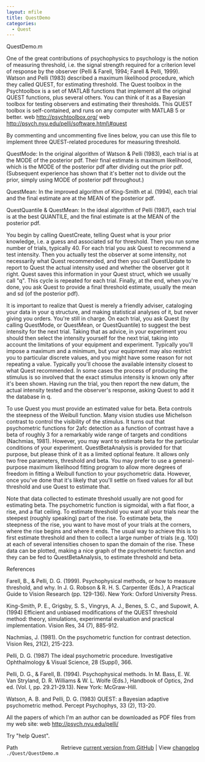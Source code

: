 ```yaml
---
layout: mfile
title: QuestDemo
categories:
  - Quest
---
```


QuestDemo.m

One of the great contributions of psychophysics to psychology is the
notion of measuring threshold, i.e. the signal strength required for a
criterion level of response by the observer \(Pelli & Farell, 1994;
Farell & Pelli, 1999\). Watson and Pelli \(1983\) described a maximum
likelihood procedure, which they called QUEST, for estimating threshold.
The Quest toolbox in the Psychtoolbox is a set of MATLAB functions
that implement all the original QUEST functions, plus several others.
You can think of it as a Bayesian toolbox for testing observers and
estimating their thresholds. This QUEST toolbox is self\-contained,
and runs on any computer with MATLAB 5 or better.
web http://psychtoolbox.org/
web http://psych.nyu.edu/pelli/software.html\#quest

By commenting and uncommenting five lines below, you can use this file
to implement three QUEST\-related procedures for measuring threshold.

QuestMode: In the original algorithm of Watson & Pelli \(1983\), each
trial is at the MODE of the posterior pdf. Their final estimate is
maximum likelihood, which is the MODE of the posterior pdf after
dividing out the prior pdf. \(Subsequent experience has shown that it's
better not to divide out the prior, simply using MODE of posterior pdf
throughout.\)

QuestMean: In the improved algorithm of King\-Smith et al. \(1994\), each
trial and the final estimate are at the MEAN of the posterior pdf.

QuestQuantile & QuestMean: In the ideal algorithm of Pelli \(1987\), each
trial is at the best QUANTILE, and the final estimate is at the MEAN of
the posterior pdf.

You begin by calling QuestCreate, telling Quest what is your prior
knowledge, i.e. a guess and associated sd for threshold. Then you run
some number of trials, typically 40. For each trial you ask Quest to
recommend a test intensity. Then you actually test the observer at some
intensity, not necessarily what Quest recommended, and then you call
QuestUpdate to report to Quest the actual intensity used and whether the
observer got it right. Quest saves this information in your Quest struct,
which we usually call "q". This cycle is repeated for each trial. Finally,
at the end, when you're done, you ask Quest to provide a final threshold
estimate, usually the mean and sd \(of the posterior pdf\).

It is important to realize that Quest is merely a friendly adviser,
cataloging your data in your q structure, and making statistical
analyses of it, but never giving you orders. You're still in charge. On
each trial, you ask Quest \(by calling QuestMode, or QuestMean, or
QuestQuantile\) to suggest the best intensity for the next trial. Taking
that as advice, in your experiment you should then select the intensity
yourself for the next trial, taking into account the limitations of your
equipment and experiment. Typically you'll impose a maximum and a
minimum, but your equipment may also restrict you to particular discrete
values, and you might have some reason for not repeating a value.
Typically you'll choose the available intensity closest to what Quest
recommended. In some cases the process of producing the stimulus is so
involved that the exact stimulus intensity is known only after it's been
shown. Having run the trial, you then report the new datum,
the actual intensity tested and the observer's response, asking Quest to
add it the database in q.

To use Quest you must provide an estimated value for beta. Beta
controls the steepness of the Weibull function. Many vision studies use
Michelson contrast to control the visibility of the stimulus. It turns
out that psychometric functions for 2afc detection as a function of
contrast have a beta of roughly 3 for a remarkably wide range of targets
and conditions \(Nachmias, 1981\). However, you may want to estimate beta
for the particular conditions of your experiment. QuestBetaAnalysis is
provided for that purpose, but please think of it as a limited optional
feature. It allows only two free parameters, threshold and beta. You may
prefer to use a general\-purpose maximum likelihood fitting program to
allow more degrees of freedom in fitting a Weibull function to your
psychometric data. However, once you've done that it's likely that
you'll settle on fixed values for all but threshold and use Quest to
estimate that.

Note that data collected to estimate threshold usually are not
good for estimating beta. The psychometric function is sigmoidal, with a
flat floor, a rise, and a flat ceiling. To estimate threshold you want
all your trials near the steepest \(roughly speaking\) part of the rise.
To estimate beta, the steepness of the rise, you want to have most of
your trials at the corners, where the rise begins and where it ends. The
usual way to achieve this is to first estimate threshold and then to
collect a large number of trials \(e.g. 100\) at each of several
intensities chosen to span the domain of the rise. These data can
be plotted, making a nice graph of the psychometric function and
they can be fed to QuestBetaAnalysis, to estimate threshold and beta.

References

Farell, B., & Pelli, D. G. \(1999\). Psychophysical methods, or how to
measure threshold, and why. In J. G. Robson & R. H. S. Carpenter \(Eds.\),
A Practical Guide to Vision Research \(pp. 129\-136\). New York: Oxford
University Press.

King\-Smith, P. E., Grigsby, S. S., Vingrys, A. J., Benes, S. C., and
Supowit, A. \(1994\) Efficient and unbiased modifications of the QUEST
threshold method: theory, simulations, experimental evaluation and
practical implementation. Vision Res, 34 \(7\), 885\-912.

Nachmias, J. \(1981\). On the psychometric function for contrast detection.
Vision Res, 21\(2\), 215\-223.

Pelli, D. G. \(1987\) The ideal psychometric procedure. Investigative
Ophthalmology & Visual Science, 28 \(Suppl\), 366.

Pelli, D. G., & Farell, B. \(1994\). Psychophysical methods. In M. Bass,
E. W. Van Stryland, D. R. Williams & W. L. Wolfe \(Eds.\), Handbook of
Optics, 2nd ed. \(Vol. I, pp. 29.21\-29.13\). New York: McGraw\-Hill.

Watson, A. B. and Pelli, D. G. \(1983\) QUEST: a Bayesian adaptive
psychometric method. Percept Psychophys, 33 \(2\), 113\-20.

All the papers of which I'm an author can be downloaded as PDF files
from my web site:
web http://psych.nyu.edu/pelli/

Try "help Quest".


<div class="code_header" style="text-align:right;">
  <span style="float:left;">Path&nbsp;&nbsp;</span> <span class="counter">Retrieve <a href=
  "https://raw.github.com/Psychtoolbox-3/Psychtoolbox-3/beta/./Quest/QuestDemo.m">current version from GitHub</a> | View <a href=
  "https://github.com/Psychtoolbox-3/Psychtoolbox-3/commits/beta/./Quest/QuestDemo.m">changelog</a></span>
</div>
<div class="code">
  <code>./Quest/QuestDemo.m</code>
</div>
